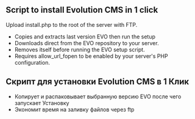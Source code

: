 ## Script to install Evolution CMS in 1 click

Upload install.php to the root of the server with FTP.

- Copies and extracts last version EVO then run the setup
- Downloads direct from the EVO repository to your server.
- Removes itself before running the EVO setup script.
- Requires allow_url_fopen to be enabled by your server's PHP configuration.


## Скрипт для установки Evolution CMS в 1 Клик

- Копирует и распаковывает выбранную версию EVO после чего запускает Установку
- Экономит время на заливку файлов через ftp
